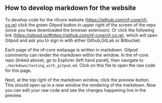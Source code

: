 ## How to develop markdown for the website

To develop code for the nfcore website (https://github.com/nf-core/nf-co.re) click the green Gitpod button in upper right of the screen of the repo (once you have downloaded the browser extension). Or click the following link (https://gitpod.io/#https://github.com/nf-core/nf-co.re), which will open Gitpod and ask you to sign in with either Github,GitLab or Bitbucket. 

Each page of the nf-core webpage is written in markdown. Gitpod convinienty can render the markdown within the window. In the nf-core repo (linked above), go to Explorer (left hand panel), then navigate to `./markdown/testing_with_gitpod.md`. Click on this file to open the raw code for this page. 

Next, at the top right of the markdown window, click the preview button. This should open up in a new window the rendering of the markdown. Now you can edit your raw code and see the changes happening live in the preview. 
